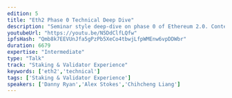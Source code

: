 ```yaml
---
edition: 5
title: "Eth2 Phase 0 Technical Deep Dive"
description: "Seminar style deep-dive on phase 0 of Ethereum 2.0. Content includes explanations, diagrams, Q&A, etc. Session will open with a high level overview, followed by a deep-dive explanation and analysis of the various components of the system ultimately showing how all of the pieces fit together. Various researchers and developers to present on sub-topics related to their expertise."
youtubeUrl: "https://youtu.be/N5DdClfLQfw"
ipfsHash: "Qmb8k7EEVUnJfa5gPzPb5XeCo4tbwjLfpWMEnw6vpDDWbr"
duration: 6679
expertise: "Intermediate"
type: "Talk"
track: "Staking & Validator Experience"
keywords: ['eth2','technical']
tags: ['Staking & Validator Experience']
speakers: ['Danny Ryan','Alex Stokes','Chihcheng Liang']
---
```

